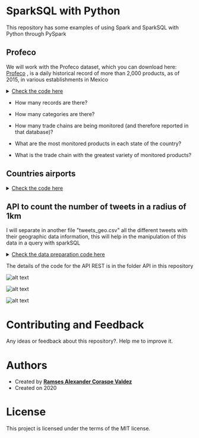 # SparkSQL with Python

<p>

This repository has some examples of using Spark and SparkSQL with Python through PySpark

## Profeco

We will work with the Profeco dataset, which you can download here: [Profeco](https://drive.google.com/uc?export=download&id=0B-4W2dww7ELNazFfOFVhNG5vckE) , is a daily historical record of more than 2,000 products, as of 2015, in various establishments in Mexico

<details closed>
<summary> <a href="https://wittline.github.io/SparkSQL-with-Python/Profeco.html">Check the code here</a> </summary>
</details>

* How many records are there?

* How many categories are there?

* How many trade chains are being monitored (and therefore reported in that database)?

* What are the most monitored products in each state of the country?

* What is the trade chain with the greatest variety of monitored products?


## Countries airports


<details closed>
<summary> <a href="https://wittline.github.io/SparkSQL-with-Python/Airports.html">Check the code here</a> </summary>
</details>

## API to count the number of tweets in a radius of 1km

I will separate in another file "tweets_geo.csv" all the different tweets with their geographic data information, this will help in the manipulation of this data in a query with sparkSQL

<details closed>
<summary> <a href="https://wittline.github.io/SparkSQL-with-Python/Tweet_Count.html">Check the data preparation code here</a> </summary>
</details>

The details of the code for the API REST is in the folder API in this repository

![alt text](https://wittline.github.io/SparkSQL-with-Python/images/api1.PNG)

![alt text](https://wittline.github.io/SparkSQL-with-Python/images/api2.PNG)

![alt text](https://wittline.github.io/SparkSQL-with-Python/images/api3.PNG)


</p>


# Contributing and Feedback
Any ideas or feedback about this repository?. Help me to improve it.

# Authors
- Created by <a href="https://www.linkedin.com/in/ramsescoraspe"><strong>Ramses Alexander Coraspe Valdez</strong></a>
- Created on 2020

# License
This project is licensed under the terms of the MIT license.


